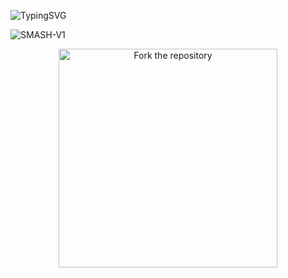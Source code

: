 ![TypingSVG](https://readme-typing-svg.demolab.com?font=Source+Code+Pro&size=40&duration=3000&pause=700&color=00CED1&center=true&vCenter=true&width=1000&height=90&lines=🤖+ＳＭＡＳＨ－Ｖ１:+ＴＨＥ+ＵＬＴＩＭＡＴＥ+ＢＯＴ;⚡+ＦＵＬＬＹ－ＬＯＡＤＥＤ,+ＦＡＳＴ+＆+ＳＭＡＲＴ+⚡;🔥+ＢＲＯＵＧＨＴ+ＴＯ+ＹＯＵ+ＢＹ+ＳＩＲ+ＬＯＦＴ+🔥;💥+ＪＯＩＮ+ＴＨＥ+ＮＥＸＴ－ＧＥＮ+ＢＯＴ+ＡＧＥ+💥)


![SMASH-V1](https://files.catbox.moe/fwoxv5.jpg)


<div align="center">
  <a href="https://github.com/mruniquehacker/Knightbot-MD/fork">
    <img src="https://img.shields.io/badge/Fork-Repository-lightgrey?style=for-the-badge&logo=github&logoColor=black&labelColor=gray&color=white&glowColor=gray" alt="Fork the repository" width="350"/>
  </a>
</div>




